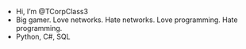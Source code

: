 - Hi, I’m @TCorpClass3
- Big gamer. Love networks. Hate networks. Love programming. Hate programming.
- Python, C#, SQL

<!---
icewasovercoded/icewasovercoded is a ✨ special ✨ repository because its `README.md` (this file) appears on your GitHub profile.
You can click the Preview link to take a look at your changes.
--->
